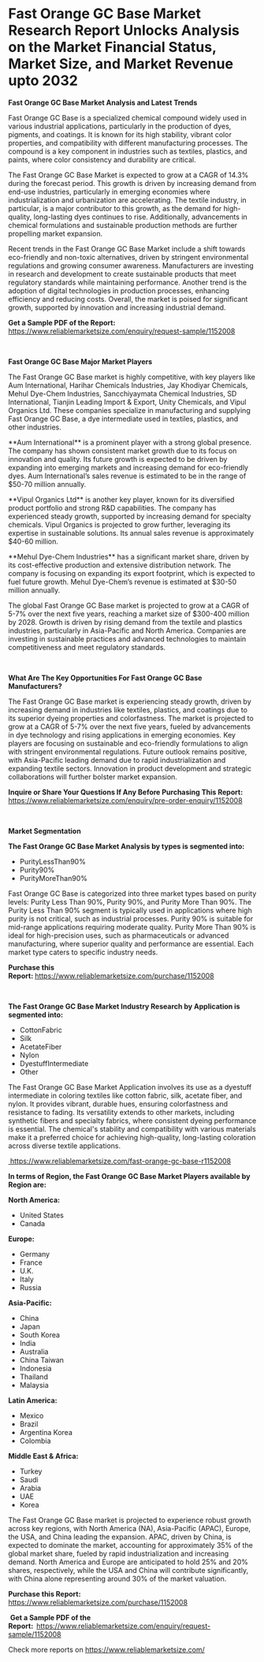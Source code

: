 <p><h1>Fast Orange GC Base Market Research Report Unlocks Analysis on the Market Financial Status, Market Size, and Market Revenue upto 2032</h1></p><p><strong>Fast Orange GC Base Market Analysis and Latest Trends</strong></p>
<p><p>Fast Orange GC Base is a specialized chemical compound widely used in various industrial applications, particularly in the production of dyes, pigments, and coatings. It is known for its high stability, vibrant color properties, and compatibility with different manufacturing processes. The compound is a key component in industries such as textiles, plastics, and paints, where color consistency and durability are critical.</p><p>The Fast Orange GC Base Market is expected to grow at a CAGR of 14.3% during the forecast period. This growth is driven by increasing demand from end-use industries, particularly in emerging economies where industrialization and urbanization are accelerating. The textile industry, in particular, is a major contributor to this growth, as the demand for high-quality, long-lasting dyes continues to rise. Additionally, advancements in chemical formulations and sustainable production methods are further propelling market expansion.</p><p>Recent trends in the Fast Orange GC Base Market include a shift towards eco-friendly and non-toxic alternatives, driven by stringent environmental regulations and growing consumer awareness. Manufacturers are investing in research and development to create sustainable products that meet regulatory standards while maintaining performance. Another trend is the adoption of digital technologies in production processes, enhancing efficiency and reducing costs. Overall, the market is poised for significant growth, supported by innovation and increasing industrial demand.</p></p>
<p><strong>Get a Sample PDF of the Report:&nbsp;</strong> <a href="https://www.reliablemarketsize.com/enquiry/request-sample/1152008?utm_campaign=1939&utm_medium=2&utm_source=Github&utm_content=ia&utm_term=25012025&utm_id=fast-orange-gc-base">https://www.reliablemarketsize.com/enquiry/request-sample/1152008</a></p>
<p>&nbsp;</p>
<p><strong>Fast Orange GC Base Major Market Players</strong></p>
<p><p>The Fast Orange GC Base market is highly competitive, with key players like Aum International, Harihar Chemicals Industries, Jay Khodiyar Chemicals, Mehul Dye-Chem Industries, Sancchiyaymata Chemical Industries, SD International, Tianjin Leading Import & Export, Unity Chemicals, and Vipul Organics Ltd. These companies specialize in manufacturing and supplying Fast Orange GC Base, a dye intermediate used in textiles, plastics, and other industries.</p><p>**Aum International** is a prominent player with a strong global presence. The company has shown consistent market growth due to its focus on innovation and quality. Its future growth is expected to be driven by expanding into emerging markets and increasing demand for eco-friendly dyes. Aum International’s sales revenue is estimated to be in the range of $50-70 million annually.</p><p>**Vipul Organics Ltd** is another key player, known for its diversified product portfolio and strong R&D capabilities. The company has experienced steady growth, supported by increasing demand for specialty chemicals. Vipul Organics is projected to grow further, leveraging its expertise in sustainable solutions. Its annual sales revenue is approximately $40-60 million.</p><p>**Mehul Dye-Chem Industries** has a significant market share, driven by its cost-effective production and extensive distribution network. The company is focusing on expanding its export footprint, which is expected to fuel future growth. Mehul Dye-Chem’s revenue is estimated at $30-50 million annually.</p><p>The global Fast Orange GC Base market is projected to grow at a CAGR of 5-7% over the next five years, reaching a market size of $300-400 million by 2028. Growth is driven by rising demand from the textile and plastics industries, particularly in Asia-Pacific and North America. Companies are investing in sustainable practices and advanced technologies to maintain competitiveness and meet regulatory standards.</p></p>
<p>&nbsp;</p>
<p><strong>What Are The Key Opportunities For Fast Orange GC Base Manufacturers?</strong></p>
<p><p>The Fast Orange GC Base market is experiencing steady growth, driven by increasing demand in industries like textiles, plastics, and coatings due to its superior dyeing properties and colorfastness. The market is projected to grow at a CAGR of 5-7% over the next five years, fueled by advancements in dye technology and rising applications in emerging economies. Key players are focusing on sustainable and eco-friendly formulations to align with stringent environmental regulations. Future outlook remains positive, with Asia-Pacific leading demand due to rapid industrialization and expanding textile sectors. Innovation in product development and strategic collaborations will further bolster market expansion.</p></p>
<p><strong>Inquire or Share Your Questions If Any Before Purchasing This Report:</strong> <a href="https://www.reliablemarketsize.com/enquiry/pre-order-enquiry/1152008?utm_campaign=1939&utm_medium=2&utm_source=Github&utm_content=ia&utm_term=25012025&utm_id=fast-orange-gc-base">https://www.reliablemarketsize.com/enquiry/pre-order-enquiry/1152008</a></p>
<p>&nbsp;</p>
<p><strong>Market Segmentation</strong></p>
<p><strong>The Fast Orange GC Base Market Analysis by types is segmented into:</strong></p>
<p><ul><li>PurityLessThan90%</li><li>Purity90%</li><li>PurityMoreThan90%</li></ul></p>
<p><p>Fast Orange GC Base is categorized into three market types based on purity levels: Purity Less Than 90%, Purity 90%, and Purity More Than 90%. The Purity Less Than 90% segment is typically used in applications where high purity is not critical, such as industrial processes. Purity 90% is suitable for mid-range applications requiring moderate quality. Purity More Than 90% is ideal for high-precision uses, such as pharmaceuticals or advanced manufacturing, where superior quality and performance are essential. Each market type caters to specific industry needs.</p></p>
<p><strong>Purchase this Report:&nbsp;</strong><a href="https://www.reliablemarketsize.com/purchase/1152008?utm_campaign=1939&utm_medium=2&utm_source=Github&utm_content=ia&utm_term=25012025&utm_id=fast-orange-gc-base">https://www.reliablemarketsize.com/purchase/1152008</a></p>
<p>&nbsp;</p>
<p><strong>The Fast Orange GC Base Market Industry Research by Application is segmented into:</strong></p>
<p><ul><li>CottonFabric</li><li>Silk</li><li>AcetateFiber</li><li>Nylon</li><li>DyestuffIntermediate</li><li>Other</li></ul></p>
<p><p>The Fast Orange GC Base Market Application involves its use as a dyestuff intermediate in coloring textiles like cotton fabric, silk, acetate fiber, and nylon. It provides vibrant, durable hues, ensuring colorfastness and resistance to fading. Its versatility extends to other markets, including synthetic fibers and specialty fabrics, where consistent dyeing performance is essential. The chemical's stability and compatibility with various materials make it a preferred choice for achieving high-quality, long-lasting coloration across diverse textile applications.</p></p>
<p><a href="https://www.reliablemarketsize.com/fast-orange-gc-base-r1152008?utm_campaign=1939&utm_medium=2&utm_source=Github&utm_content=ia&utm_term=25012025&utm_id=fast-orange-gc-base">&nbsp;https://www.reliablemarketsize.com/fast-orange-gc-base-r1152008</a></p>
<p><strong>In terms of Region, the Fast Orange GC Base Market Players available by Region are:</strong></p>
<p>
    <p> <strong> North America: </strong>
        <ul>
            <li>United States</li>
            <li>Canada</li>
        </ul>
        </p> 
    <p> <strong> Europe: </strong>
        <ul>
            <li>Germany</li>
            <li>France</li>
            <li>U.K.</li>
            <li>Italy</li>
            <li>Russia</li>
        </ul>
        </p> 
    <p> <strong> Asia-Pacific: </strong>
        <ul>
            <li>China</li>
            <li>Japan</li>
            <li>South Korea</li>
            <li>India</li>
            <li>Australia</li>
            <li>China Taiwan</li>
            <li>Indonesia</li>
            <li>Thailand</li>
            <li>Malaysia</li>
        </ul>
        </p> 
    <p> <strong> Latin America: </strong>
        <ul>
            <li>Mexico</li>
            <li>Brazil</li>
            <li>Argentina Korea</li>
            <li>Colombia</li>
        </ul>
        </p> 
    <p> <strong> Middle East & Africa: </strong>
        <ul>
            <li>Turkey</li>
            <li>Saudi</li>
            <li>Arabia</li>
            <li>UAE</li>
            <li>Korea</li>
        </ul>
    </p>
    </p>
<p><p>The Fast Orange GC Base market is projected to experience robust growth across key regions, with North America (NA), Asia-Pacific (APAC), Europe, the USA, and China leading the expansion. APAC, driven by China, is expected to dominate the market, accounting for approximately 35% of the global market share, fueled by rapid industrialization and increasing demand. North America and Europe are anticipated to hold 25% and 20% shares, respectively, while the USA and China will contribute significantly, with China alone representing around 30% of the market valuation.</p></p>
<p><strong>Purchase this Report: </strong><a href="https://www.reliablemarketsize.com/purchase/1152008?utm_campaign=1939&utm_medium=2&utm_source=Github&utm_content=ia&utm_term=25012025&utm_id=fast-orange-gc-base">https://www.reliablemarketsize.com/purchase/1152008</a></p>
<p>&nbsp;<strong>Get a Sample PDF of the Report:&nbsp;&nbsp;</strong><a href="https://www.reliablemarketsize.com/enquiry/request-sample/1152008?utm_campaign=1939&utm_medium=2&utm_source=Github&utm_content=ia&utm_term=25012025&utm_id=fast-orange-gc-base">https://www.reliablemarketsize.com/enquiry/request-sample/1152008</a></p>
<p><strong></strong></p>
<p>Check more reports on <a href="https://www.reliablemarketsize.com/?utm_campaign=1939&utm_medium=2&utm_source=Github&utm_content=ia&utm_term=25012025&utm_id=fast-orange-gc-base">https://www.reliablemarketsize.com/</a></p>